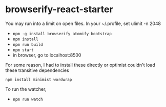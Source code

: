 browserify-react-starter
========================

You may run into a limit on open files.  In your ~/.profile, set ulimit -n 2048

- `npm -g install browserify atomify bootstrap`
- `npm install`
- `npm run build`
- `npm start`
- in browser, go to localhost:8500

For some reason, I had to install these directly or optimist couldn't load these transitive dependencies

`npm install minimist wordwrap`

To run the watcher,

- `npm run watch`


